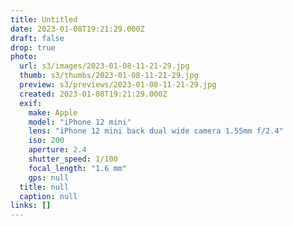 ```yaml
---
title: Untitled
date: 2023-01-08T19:21:29.000Z
draft: false
drop: true
photo:
  url: s3/images/2023-01-08-11-21-29.jpg
  thumb: s3/thumbs/2023-01-08-11-21-29.jpg
  preview: s3/previews/2023-01-08-11-21-29.jpg
  created: 2023-01-08T19:21:29.000Z
  exif:
    make: Apple
    model: "iPhone 12 mini"
    lens: "iPhone 12 mini back dual wide camera 1.55mm f/2.4"
    iso: 200
    aperture: 2.4
    shutter_speed: 1/100
    focal_length: "1.6 mm"
    gps: null
  title: null
  caption: null
links: []
---
```

